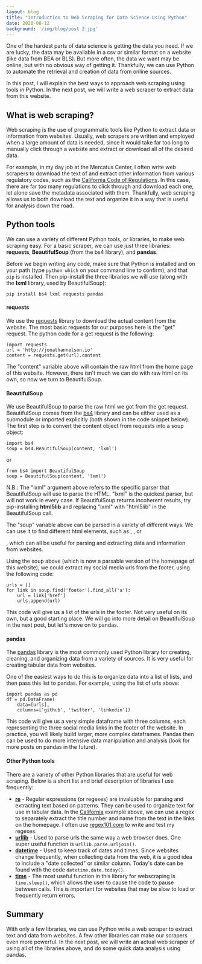 ```yaml
---
layout: blog
title: "Introduction to Web Scraping for Data Science Using Python"
date: 2020-08-12
background: '/img/blog/post 2.jpg'
---
```


One of the hardest parts of data science is getting the data you need. If we are lucky, the data may be available in a csv or similar format on a website (like data from BEA or BLS). But more often, the data we want may be online, but with no obvious way of getting it. Thankfully, we can use Python to automate the retrieval and creation of data from online sources.

In this post, I will explain the best ways to approach web scraping using tools in Python. In the next post, we will write a web scraper to extract data from this website.

## What is web scraping?

Web scraping is the use of programmatic tools like Python to extract data or information from websites. Usually, web scrapers are written and employed when a large amount of data is needed, since it would take far too long to manually click through a website and extract or download all of the desired data.

For example, in my day job at the Mercatus Center, I often write web scrapers to download the text of and extract other information from various regulatory codes, such as the [California Code of Regulations](https://govt.westlaw.com/calregs/Browse/Home/California/CaliforniaCodeofRegulations). In this case, there are far too many regulations to click through and download each one, let alone save the metadata associated with them. Thankfully, web scraping allows us to both download the text and organize it in a way that is useful for analysis down the road.

## Python tools

We can use a variety of different Python tools, or libraries, to make web scraping easy. For a basic scraper, we can use just three libraries: **requests**, **BeautifulSoup** (from the bs4 library), and **pandas**.

Before we begin writing any code, make sure that Python is installed and on your path (type `python which` on your command line to confirm), and that `pip` is installed. Then pip-install the three libraries we will use (along with the **lxml** library, used by BeautifulSoup):

```
pip install bs4 lxml requests pandas
```

#### requests

We use the [requests](https://requests.readthedocs.io/en/master/) library to download the actual content from the website. The most basic requests for our purposes here is the "get" request. The python code for a get request is the following:

```
import requests
url = 'http://jonathannelson.io'
content = requests.get(url).content
```

The "content" variable above will contain the raw html from the home page of this website. However, there isn't much we can do with raw html on its own, so now we turn to BeautifulSoup.

#### BeautifulSoup

We use BeautifulSoup to parse the raw html we got from the get request. BeautifulSoup comes from the [bs4](https://www.crummy.com/software/BeautifulSoup/bs4/doc/) library and can be either used as a submodule or imported explicitly (both shown in the code snippet below). The first step is to convert the content object from requests into a soup object:

```
import bs4
soup = bs4.BeautifulSoup(content, 'lxml')
```
or
```
from bs4 import BeautifulSoup
soup = BeautifulSoup(content, 'lxml')
```

N.B.: The "lxml" argument above refers to the specific parser that BeautifulSoup will use to parse the HTML. "lxml" is the quickest parser, but will not work in every case. If BeautifulSoup returns incoherent results, try pip-installing **html5lib** and replacing "lxml" with "html5lib" in the BeautifulSoup call.

The "soup" variable above can be parsed in a variety of different ways. We can use it to find different html elements, such as <table>, <a>, or <p>, which can all be useful for parsing and extracting data and information from websites.

Using the soup above (which is now a parsable version of the homepage of this website), we could extract my social media urls from the footer, using the following code:

```
urls = []
for link in soup.find('footer').find_all('a'):
    url = link['href']
    urls.append(url)
```

This code will give us a list of the urls in the footer. Not very useful on its own, but a good starting place. We will go into more detail on BeautifulSoup in the next post, but let's move on to pandas.

#### pandas

The [pandas](https://pandas.pydata.org/docs/getting_started/index.html) library is the most commonly used Python library for creating, cleaning, and organizing data from a variety of sources. It is very useful for creating tabular data from websites.

One of the easiest ways to do this is to organize data into a list of lists, and then pass this list to pandas. For example, using the list of urls above:

```
import pandas as pd
df = pd.DataFrame(
    data=[urls],
    columns=['github', 'twitter', 'linkedin'])
```

This code will give us a very simple dataframe with three columns, each representing the three social media links in the footer of the website. In practice, you will likely build larger, more complex dataframes. Pandas then can be used to do more intensive data manipulation and analysis (look for more posts on pandas in the future).

#### Other Python tools

There are a variety of other Python libraries that are useful for web scraping. Below is a short list and brief description of libraries I use frequently:

* [**re**](https://docs.python.org/3/library/re.html) - Regular expressions (or regexes) are invaluable for parsing and extracting text based on patterns. They can be used to organize text for use in tabular data. In the [California](https://govt.westlaw.com/calregs/Browse/Home/California/CaliforniaCodeofRegulations) example above, we can use a regex to separately extract the title number and name from the text in the links on the homepage. I often use [regex101.com](https://regex101.com) to write and test my regexes.
* [**urllib**](https://docs.python.org/3/library/urllib.html) - Used to parse urls the same way a web browser does. One super useful function is `urllib.parse.urljoin()`.
* [**datetime**](https://docs.python.org/3/library/datetime.html) - Used to keep track of dates and times. Since websites change frequently, when collecting data from the web, it is a good idea to include a "date collected" or similar column. Today's date can be found with the code `datetime.date.today()`.
* [**time**](https://docs.python.org/3/library/time.html) - The most useful function in this library for webscraping is `time.sleep()`, which allows the user to cause the code to pause between calls. This is important for websites that may be slow to load or frequently return errors.

## Summary

With only a few libraries, we can use Python write a web scraper to extract text and data from websites. A few other libraries can make our scrapers even more powerful. In the next post, we will write an actual web scraper of using all of the libraries above, and do some quick data analysis using pandas.
